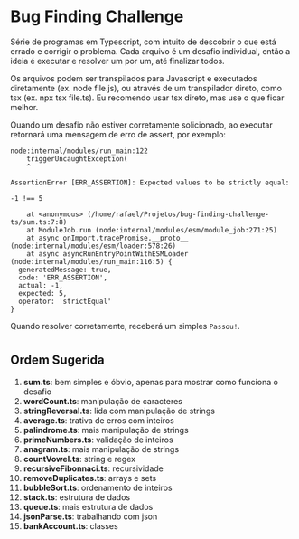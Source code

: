 # Bug Finding Challenge

Série de programas em Typescript, com intuito de descobrir o que está errado e corrigir o problema. Cada arquivo é um desafio individual, então a ideia é executar e resolver um por um, até finalizar todos. 

Os arquivos podem ser transpilados para Javascript e executados diretamente (ex. node file.js), ou através de um transpilador direto, como tsx (ex. npx tsx file.ts). Eu recomendo usar tsx direto, mas use o que ficar melhor.

Quando um desafio não estiver corretamente solicionado, ao executar retornará uma mensagem de erro de assert, por exemplo:

```
node:internal/modules/run_main:122
    triggerUncaughtException(
    ^

AssertionError [ERR_ASSERTION]: Expected values to be strictly equal:

-1 !== 5

    at <anonymous> (/home/rafael/Projetos/bug-finding-challenge-ts/sum.ts:7:8)
    at ModuleJob.run (node:internal/modules/esm/module_job:271:25)
    at async onImport.tracePromise.__proto__ (node:internal/modules/esm/loader:578:26)
    at async asyncRunEntryPointWithESMLoader (node:internal/modules/run_main:116:5) {
  generatedMessage: true,
  code: 'ERR_ASSERTION',
  actual: -1,
  expected: 5,
  operator: 'strictEqual'
}
```

Quando resolver corretamente, receberá um simples ```Passou!```.

#

## Ordem Sugerida

1. **sum.ts**: bem simples e óbvio, apenas para mostrar como funciona o desafio
2. **wordCount.ts**: manipulação de caracteres
3. **stringReversal.ts**: lida com manipulação de strings
4. **average.ts**: trativa de erros com inteiros
5. **palindrome.ts**: mais manipulação de strings
6. **primeNumbers.ts**: validação de inteiros
7. **anagram.ts**: mais manipulação de strings
8. **countVowel.ts**: string e regex
9. **recursiveFibonnaci.ts**: recursividade
10. **removeDuplicates.ts**: arrays e sets
11. **bubbleSort.ts**: ordenamento de inteiros
12. **stack.ts**: estrutura de dados
13. **queue.ts**: mais estrutura de dados
14. **jsonParse.ts**: trabalhando com json
15. **bankAccount.ts**: classes